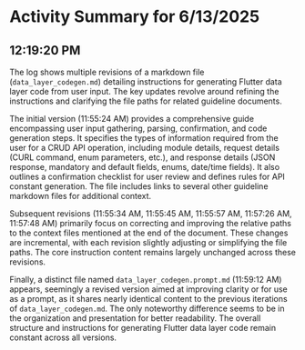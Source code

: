 # Activity Summary for 6/13/2025

## 12:19:20 PM
The log shows multiple revisions of a markdown file (`data_layer_codegen.md`) detailing instructions for generating Flutter data layer code from user input.  The key updates revolve around refining the instructions and clarifying the file paths for related guideline documents.

The initial version (11:55:24 AM) provides a comprehensive guide encompassing user input gathering, parsing, confirmation, and code generation steps.  It specifies the types of information required from the user for a CRUD API operation, including module details, request details (CURL command, enum parameters, etc.), and response details (JSON response, mandatory and default fields, enums, date/time fields). It also outlines a confirmation checklist for user review and defines rules for API constant generation.  The file includes links to several other guideline markdown files for additional context.

Subsequent revisions (11:55:34 AM, 11:55:45 AM, 11:55:57 AM, 11:57:26 AM, 11:57:48 AM) primarily focus on correcting and improving the relative paths to the context files mentioned at the end of the document.  These changes are incremental, with each revision slightly adjusting or simplifying the file paths.  The core instruction content remains largely unchanged across these revisions.

Finally, a distinct file named `data_layer_codegen.prompt.md` (11:59:12 AM) appears, seemingly a revised version aimed at improving clarity or for use as a prompt, as it shares nearly identical content to the previous iterations of `data_layer_codegen.md`.  The only noteworthy difference seems to be in the organization and presentation for better readability. The overall structure and instructions for generating Flutter data layer code remain constant across all versions.

